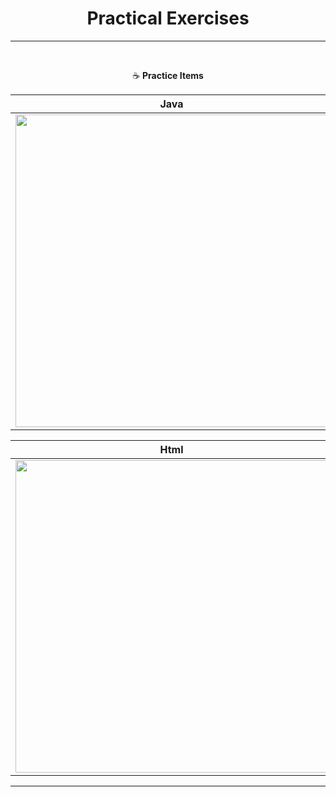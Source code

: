 <div align=center>

# Practical Exercises #

---

<br>

:coffee: **Practice Items**

|  **Java**  | **Python**  |
|  ----  | ----  |
| <img src="https://yen0304.github.io/p/java%E7%AD%86%E8%A8%981%E6%B3%9B%E5%9E%8B%E9%9B%86%E5%90%88%E8%88%87%E6%AA%94%E6%A1%88%E6%93%8D%E4%BD%9C/logo.jpeg" width="500">  | <img src="https://p1-jj.byteimg.com/tos-cn-i-t2oaga2asx/gold-user-assets/2017/10/30/3816360c399d685ce0300be30714a84c~tplv-t2oaga2asx-zoom-crop-mark:3969:3969:3969:2234.awebp" width="500"> |


|  **Html**  | **Css** |
|  ----  | ----  |
| <img src="https://techbeacon.com/sites/default/files/styles/social/public/html5-mobile-app-native-hybrid-pros-cons.jpg" width="500">  | <img src="https://p1-juejin.byteimg.com/tos-cn-i-k3u1fbpfcp/ac1dffdfe83e4bd6aadef0ca50a78de0~tplv-k3u1fbpfcp-zoom-crop-mark:3969:3969:3969:2234.awebp" width="500"> |

</div>

---